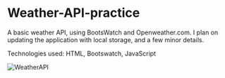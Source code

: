 # Weather-API-practice

A basic weather API, using BootsWatch and Openweather.com. I plan on updating the application with local storage, and a few minor details.

Technologies used: HTML, Bootswatch, JavaScript

![WeatherAPI](https://user-images.githubusercontent.com/103973119/180072238-f211e819-fb03-47b8-8125-243f27a0162e.png)

